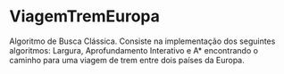# ViagemTremEuropa
Algoritmo de Busca Clássica. Consiste na implementação dos seguintes algoritmos: Largura, Aprofundamento Interativo e A* encontrando o caminho para uma viagem de trem entre dois países da Europa.
